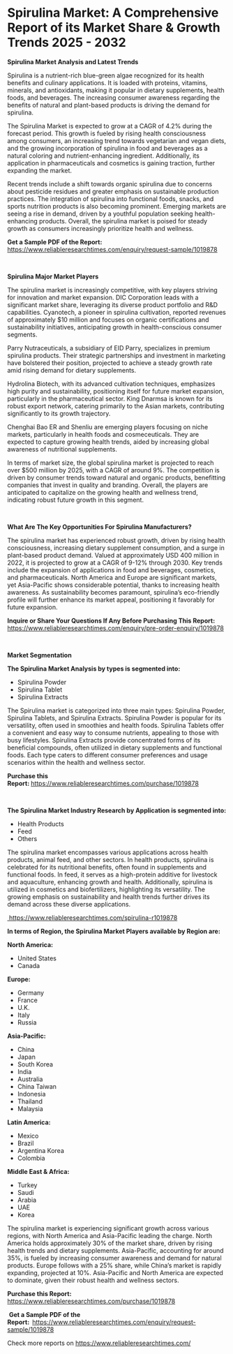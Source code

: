<p><h1>Spirulina Market: A Comprehensive Report of its Market Share & Growth Trends 2025 - 2032</h1></p><p><strong>Spirulina Market Analysis and Latest Trends</strong></p>
<p><p>Spirulina is a nutrient-rich blue-green algae recognized for its health benefits and culinary applications. It is loaded with proteins, vitamins, minerals, and antioxidants, making it popular in dietary supplements, health foods, and beverages. The increasing consumer awareness regarding the benefits of natural and plant-based products is driving the demand for spirulina.</p><p>The Spirulina Market is expected to grow at a CAGR of 4.2% during the forecast period. This growth is fueled by rising health consciousness among consumers, an increasing trend towards vegetarian and vegan diets, and the growing incorporation of spirulina in food and beverages as a natural coloring and nutrient-enhancing ingredient. Additionally, its application in pharmaceuticals and cosmetics is gaining traction, further expanding the market. </p><p>Recent trends include a shift towards organic spirulina due to concerns about pesticide residues and greater emphasis on sustainable production practices. The integration of spirulina into functional foods, snacks, and sports nutrition products is also becoming prominent. Emerging markets are seeing a rise in demand, driven by a youthful population seeking health-enhancing products. Overall, the spirulina market is poised for steady growth as consumers increasingly prioritize health and wellness.</p></p>
<p><strong>Get a Sample PDF of the Report:&nbsp;</strong> <a href="https://www.reliableresearchtimes.com/enquiry/request-sample/1019878?utm_campaign=2183&utm_medium=2&utm_source=Github&utm_content=ia&utm_term=14022025&utm_id=spirulina">https://www.reliableresearchtimes.com/enquiry/request-sample/1019878</a></p>
<p>&nbsp;</p>
<p><strong>Spirulina Major Market Players</strong></p>
<p><p>The spirulina market is increasingly competitive, with key players striving for innovation and market expansion. DIC Corporation leads with a significant market share, leveraging its diverse product portfolio and R&D capabilities. Cyanotech, a pioneer in spirulina cultivation, reported revenues of approximately $10 million and focuses on organic certifications and sustainability initiatives, anticipating growth in health-conscious consumer segments.</p><p>Parry Nutraceuticals, a subsidiary of EID Parry, specializes in premium spirulina products. Their strategic partnerships and investment in marketing have bolstered their position, projected to achieve a steady growth rate amid rising demand for dietary supplements.</p><p>Hydrolina Biotech, with its advanced cultivation techniques, emphasizes high purity and sustainability, positioning itself for future market expansion, particularly in the pharmaceutical sector. King Dnarmsa is known for its robust export network, catering primarily to the Asian markets, contributing significantly to its growth trajectory.</p><p>Chenghai Bao ER and Shenliu are emerging players focusing on niche markets, particularly in health foods and cosmeceuticals. They are expected to capture growing health trends, aided by increasing global awareness of nutritional supplements.</p><p>In terms of market size, the global spirulina market is projected to reach over $500 million by 2025, with a CAGR of around 9%. The competition is driven by consumer trends toward natural and organic products, benefitting companies that invest in quality and branding. Overall, the players are anticipated to capitalize on the growing health and wellness trend, indicating robust future growth in this segment.</p></p>
<p>&nbsp;</p>
<p><strong>What Are The Key Opportunities For Spirulina Manufacturers?</strong></p>
<p><p>The spirulina market has experienced robust growth, driven by rising health consciousness, increasing dietary supplement consumption, and a surge in plant-based product demand. Valued at approximately USD 400 million in 2022, it is projected to grow at a CAGR of 9-12% through 2030. Key trends include the expansion of applications in food and beverages, cosmetics, and pharmaceuticals. North America and Europe are significant markets, yet Asia-Pacific shows considerable potential, thanks to increasing health awareness. As sustainability becomes paramount, spirulina’s eco-friendly profile will further enhance its market appeal, positioning it favorably for future expansion.</p></p>
<p><strong>Inquire or Share Your Questions If Any Before Purchasing This Report:</strong> <a href="https://www.reliableresearchtimes.com/enquiry/pre-order-enquiry/1019878?utm_campaign=2183&utm_medium=2&utm_source=Github&utm_content=ia&utm_term=14022025&utm_id=spirulina">https://www.reliableresearchtimes.com/enquiry/pre-order-enquiry/1019878</a></p>
<p>&nbsp;</p>
<p><strong>Market Segmentation</strong></p>
<p><strong>The Spirulina Market Analysis by types is segmented into:</strong></p>
<p><ul><li>Spirulina Powder</li><li>Spirulina Tablet</li><li>Spirulina Extracts</li></ul></p>
<p><p>The Spirulina market is categorized into three main types: Spirulina Powder, Spirulina Tablets, and Spirulina Extracts. Spirulina Powder is popular for its versatility, often used in smoothies and health foods. Spirulina Tablets offer a convenient and easy way to consume nutrients, appealing to those with busy lifestyles. Spirulina Extracts provide concentrated forms of its beneficial compounds, often utilized in dietary supplements and functional foods. Each type caters to different consumer preferences and usage scenarios within the health and wellness sector.</p></p>
<p><strong>Purchase this Report:&nbsp;</strong><a href="https://www.reliableresearchtimes.com/purchase/1019878?utm_campaign=2183&utm_medium=2&utm_source=Github&utm_content=ia&utm_term=14022025&utm_id=spirulina">https://www.reliableresearchtimes.com/purchase/1019878</a></p>
<p>&nbsp;</p>
<p><strong>The Spirulina Market Industry Research by Application is segmented into:</strong></p>
<p><ul><li>Health Products</li><li>Feed</li><li>Others</li></ul></p>
<p><p>The spirulina market encompasses various applications across health products, animal feed, and other sectors. In health products, spirulina is celebrated for its nutritional benefits, often found in supplements and functional foods. In feed, it serves as a high-protein additive for livestock and aquaculture, enhancing growth and health. Additionally, spirulina is utilized in cosmetics and biofertilizers, highlighting its versatility. The growing emphasis on sustainability and health trends further drives its demand across these diverse applications.</p></p>
<p><a href="https://www.reliableresearchtimes.com/spirulina-r1019878?utm_campaign=2183&utm_medium=2&utm_source=Github&utm_content=ia&utm_term=14022025&utm_id=spirulina">&nbsp;https://www.reliableresearchtimes.com/spirulina-r1019878</a></p>
<p><strong>In terms of Region, the Spirulina Market Players available by Region are:</strong></p>
<p>
    <p> <strong> North America: </strong>
        <ul>
            <li>United States</li>
            <li>Canada</li>
        </ul>
        </p> 
    <p> <strong> Europe: </strong>
        <ul>
            <li>Germany</li>
            <li>France</li>
            <li>U.K.</li>
            <li>Italy</li>
            <li>Russia</li>
        </ul>
        </p> 
    <p> <strong> Asia-Pacific: </strong>
        <ul>
            <li>China</li>
            <li>Japan</li>
            <li>South Korea</li>
            <li>India</li>
            <li>Australia</li>
            <li>China Taiwan</li>
            <li>Indonesia</li>
            <li>Thailand</li>
            <li>Malaysia</li>
        </ul>
        </p> 
    <p> <strong> Latin America: </strong>
        <ul>
            <li>Mexico</li>
            <li>Brazil</li>
            <li>Argentina Korea</li>
            <li>Colombia</li>
        </ul>
        </p> 
    <p> <strong> Middle East & Africa: </strong>
        <ul>
            <li>Turkey</li>
            <li>Saudi</li>
            <li>Arabia</li>
            <li>UAE</li>
            <li>Korea</li>
        </ul>
    </p>
    </p>
<p><p>The spirulina market is experiencing significant growth across various regions, with North America and Asia-Pacific leading the charge. North America holds approximately 30% of the market share, driven by rising health trends and dietary supplements. Asia-Pacific, accounting for around 35%, is fueled by increasing consumer awareness and demand for natural products. Europe follows with a 25% share, while China’s market is rapidly expanding, projected at 10%. Asia-Pacific and North America are expected to dominate, given their robust health and wellness sectors.</p></p>
<p><strong>Purchase this Report: </strong><a href="https://www.reliableresearchtimes.com/purchase/1019878?utm_campaign=2183&utm_medium=2&utm_source=Github&utm_content=ia&utm_term=14022025&utm_id=spirulina">https://www.reliableresearchtimes.com/purchase/1019878</a></p>
<p>&nbsp;<strong>Get a Sample PDF of the Report:&nbsp;&nbsp;</strong><a href="https://www.reliableresearchtimes.com/enquiry/request-sample/1019878?utm_campaign=2183&utm_medium=2&utm_source=Github&utm_content=ia&utm_term=14022025&utm_id=spirulina">https://www.reliableresearchtimes.com/enquiry/request-sample/1019878</a></p>
<p><strong></strong></p>
<p>Check more reports on <a href="https://www.reliableresearchtimes.com/?utm_campaign=2183&utm_medium=2&utm_source=Github&utm_content=ia&utm_term=14022025&utm_id=spirulina">https://www.reliableresearchtimes.com/</a></p>